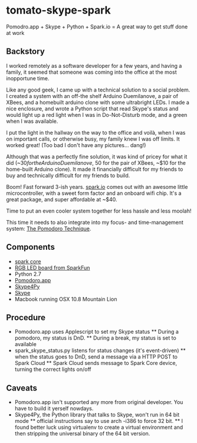 tomato-skype-spark
==================

Pomodro.app + Skype + Python + Spark.io = A great way to get stuff done at work

## Backstory

I worked remotely as a software developer for a few years, and having a family, it seemed that someone was coming into the office at the most inopportune time.

Like any good geek, I came up with a technical solution to a social problem. I created a system with an off-the shelf Arduino Duemilanove, a pair of XBees, and a homebuilt arduino clone with some ultrabright LEDs. I made a nice enclosure, and wrote a Python script that read Skype's status and would light up a red light when I was in Do-Not-Disturb mode, and a green when I was available.

I put the light in the hallway on the way to the office and voilà, when I was on important calls, or otherwise busy, my family knew I was off limits. It worked great! (Too bad I don't have any pictures... dang!)

Although that was a perfectly fine solution, it was kind of pricey for what it did (~$30 for the Arduino Duemilanove, ~$50 for the pair of XBees, ~$10 for the home-built Arduino clone). It made it financially difficult for my friends to buy and technically difficult for my friends to build.

Boom! Fast forward 3-ish years. [spark.io](http://spark.io) comes out with an awesome little microcontroller, with a sweet form factor and an onboard wifi chip. It's a great package, and super affordable at ~$40.

Time to put an even cooler system together for less hassle and less moolah!

This time it needs to also integrate into my focus- and time-management system: [The Pomodoro Technique](http://pomodorotechnique.com).

## Components

* [spark core](https://www.spark.io/dev-kits)
* [RGB LED board from SparkFun](https://www.sparkfun.com/products/11588)
* Python 2.7
* [Pomodoro.app](https://github.com/ugol/pomodoro)
* [Skype4Py](https://github.com/awahlig/skype4py)
* [Skype](http://www.skype.com)
* Macbook running OSX 10.8 Mountain Lion

## Procedure

* Pomodoro.app uses Applescript to set my Skype status
** During a pomodoro, my status is DnD.
** During a break, my status is set to available
* spark_skype_status.py listens for status changes (it's event-driven)
** when the status goes to DnD, send a message via a HTTP POST to Spark Cloud
** Spark Cloud sends message to Spark Core device, turning the correct lights on/off

## Caveats

* Pomodoro.app isn't supported any more from original developer. You have to build it yerself nowdays.
* Skype4Py, the Python library that talks to Skype, won't run in 64 bit mode
** official instructions say to use arch -i386 to force 32 bit.
** I found better luck using virtualenv to create a virtual environment and then stripping the universal binary of the 64 bit version.
